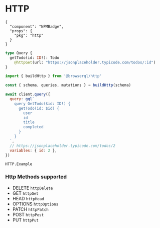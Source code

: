 # HTTP

```component
{
  "component": "NPMBadge",
  "props": {
    "pkg": "http"
  }
}
```

```graphql
type Query {
  getTodo(id: ID!): Todo
    @httpGet(url: "https://jsonplaceholder.typicode.com/todos/:id")
}
```

```javascript
import { buildHttp } from '@browserql/http'

const { schema, queries, mutations } = buildHttp(schema)

await client.query({
  query: gql`
    query GetTodo($id: ID!) {
      getTodo(id: $id) {
        user
        id
        title
        completed
      }
    }
  `,
  // https://jsonplaceholder.typicode.com/todos/2
  variables: { id: 2 },
})
```

```snapshot
HTTP.Example
```

### Http Methods supported

- DELETE `httpDelete`
- GET `httpGet`
- HEAD `httpHead`
- OPTIONS `httpOptions`
- PATCH `httpPatch`
- POST `httpPost`
- PUT `httpPut`

